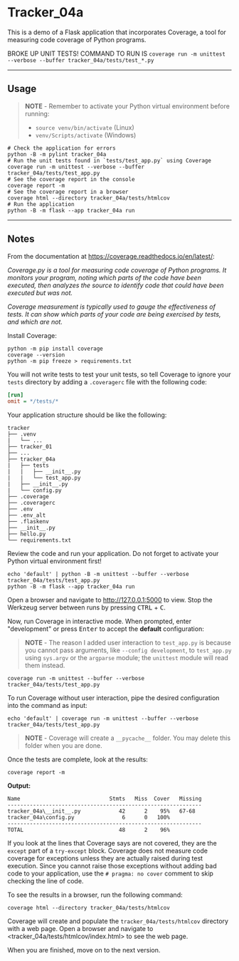 # Tracker_04a

This is a demo of a Flask application that incorporates Coverage, a tool for measuring code coverage of Python programs.

BROKE UP UNIT TESTS! COMMAND TO RUN IS `coverage run -m unittest --verbose --buffer tracker_04a/tests/test_*.py`

-----

## Usage

> **NOTE** - Remember to activate your Python virtual environment before running:
>
> - `source venv/bin/activate` (Linux)
> - `venv/Scripts/activate` (Windows)

```shell
# Check the application for errors
python -B -m pylint tracker_04a
# Run the unit tests found in `tests/test_app.py` using Coverage
coverage run -m unittest --verbose --buffer tracker_04a/tests/test_app.py
# See the coverage report in the console
coverage report -m
# See the coverage report in a browser
coverage html --directory tracker_04a/tests/htmlcov
# Run the application
python -B -m flask --app tracker_04a run
```

-----

## Notes

From the documentation at <https://coverage.readthedocs.io/en/latest/>:

*Coverage.py is a tool for measuring code coverage of Python programs. It monitors your program, noting which parts of the code have been executed, then analyzes the source to identify code that could have been executed but was not.*

*Coverage measurement is typically used to gauge the effectiveness of tests. It can show which parts of your code are being exercised by tests, and which are not.*

Install Coverage:

```shell
python -m pip install coverage
coverage --version
python -m pip freeze > requirements.txt
```

You will not write tests to test your unit tests, so tell Coverage to ignore your `tests` directory by adding a `.coveragerc` file with the following code:

```ini
[run]
omit = */tests/*
```

Your application structure should be like the following:

```text
tracker
├── .venv
|   └── ...
├── tracker_01
├── ...
├── tracker_04a
|   ├── tests
|   |   ├── __init__.py
|   |   └── test_app.py
|   ├── __init__.py
|   └── config.py
├── .coverage
├── .coveragerc
├── .env
├── .env_alt
├── .flaskenv
├── __init__.py
├── hello.py
└── requirements.txt
```

Review the code and run your application. Do not forget to activate your Python virtual environment first!

```shell
echo 'default' | python -B -m unittest --buffer --verbose tracker_04a/tests/test_app.py
python -B -m flask --app tracker_04a run
```

Open a browser and navigate to <http://127.0.0.1:5000> to view. Stop the Werkzeug server between runs by pressing <kbd>CTRL</kbd> +  <kbd>C</kbd>.

Now, run Coverage in interactive mode. When prompted, enter "development" or press <kbd>Enter</kbd> to accept the **default** configuration:

> **NOTE** - The reason I added user interaction to `test_app.py` is because you cannot pass arguments, like `--config development`, to `test_app.py` using `sys.argv` or the `argparse` module; the `unittest` module will read them instead.

```shell
coverage run -m unittest --buffer --verbose tracker_04a/tests/test_app.py
```

To run Coverage without user interaction, pipe the desired configuration into the command as input:

```shell
echo 'default' | coverage run -m unittest --buffer --verbose tracker_04a/tests/test_app.py
```

> **NOTE** - Coverage will create a `__pycache__` folder. You may delete this folder when you are done.

Once the tests are complete, look at the results:

```shell
coverage report -m
```

**Output:**

```text
Name                            Stmts   Miss  Cover   Missing
-------------------------------------------------------------
tracker_04a\__init__.py            42      2    95%   67-68
tracker_04a\config.py               6      0   100%
-------------------------------------------------------------
TOTAL                              48      2    96%
```

If you look at the lines that Coverage says are not covered, they are the `except` part of a `try-except` block. Coverage does not measure code coverage for exceptions unless they are actually raised during test execution. Since you cannot raise those exceptions without adding bad code to your application, use the `# pragma: no cover` comment to skip checking the line of code.

To see the results in a browser, run the following command:

```shell
coverage html --directory tracker_04a/tests/htmlcov
```

Coverage will create and populate the `tracker_04a/tests/htmlcov` directory with a web page. Open a browser and navigate to <tracker_04a/tests/htmlcov/index.html> to see the web page.

When you are finished, move on to the next version.
